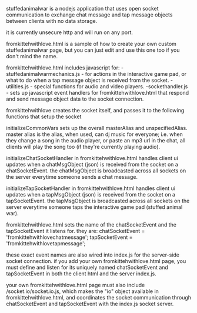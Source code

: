 stuffedanimalwar is a nodejs application that uses open socket communication to exchange chat message and tap message objects between clients with no data storage.

it is currently unsecure http and will run on any port.

fromkittehwithlove.html is a sample of how to create your own custom stuffedanimalwar page, but you can just edit and use this one too if you don't mind the name.

fromkittehwithlove.html includes javascript for:
-stuffedanimalwarmechanics.js - for actions in the interactive game pad, or what to do when a tap message object is received from the socket.
-utilities.js - special functions for audio and video players. 
-sockethandler.js - sets up javascript event handlers for fromkittehwithlove.html that respond and send message object data to the socket connection. 

fromkittehwithlove creates the socket itself, and passes it to the following functions that setup the socket

initializeCommonVars sets up the overall masterAlias and unspecifiedAlias.  master alias is the alias, when used, can dj music for everyone; i.e. when they change
a song in the audio player, or paste an mp3 url in the chat, all clients will play the song too (if they're currently playing audio).

initializeChatSocketHandler in fromkittehwithlove.html handles client
ui updates when a chatMsgObject (json) is received from the socket on a
chatSocketEvent. the chatMsgObject is broadcasted across all sockets on the 
server everytime someone sends a chat message.

initializeTapSocketHandler in fromkittehwithlove.html handles client
ui updates when a tapMsgObject (json) is received from the socket on a
tapSocketEvent. the tapMsgObject is broadcasted across all sockets on the
server everytime someone taps the interactive game pad (stuffed animal war).

fromkittehwithlove.html sets the name of the chatSocketEvent and 
the tapSocketEvent it listens for. they are:
    chatSocketEvent = 'fromkittehwithlovechatmessage';
    tapSocketEvent = 'fromkittehwithlovetapmessage';

these exact event names are also wired into index.js for the server-side socket connection. if you add your own fromkittehwithlove.html page, you must
define and listen for its uniquely named chatSocketEvent and tapSocketEvent in both the client html and the server index.js.

your own fromkittehwithlove.html page must also include /socket.io/socket.io.js, which makes the "io" object available in fromkittehwithlove.html, and 
coordinates the socket communication through chatSocketEvent and tapSocketEvent with the index.js socket server.